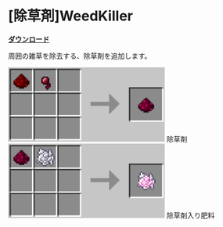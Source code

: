 # [除草剤]WeedKiller

[**ダウンロード**](https://github.com/eyeq/mod-1.11.2-WeedKiller/releases/download/1.0/1.11.2-WeedKiller-1.0.jar)

周囲の雑草を除去する、除草剤を追加します。

<img src="https://github.com/eyeq/mod-1.11.2-WeedKiller/blob/master/screenshots/%E9%99%A4%E8%8D%89%E5%89%A4(Weedkiller).png" width="320px">  
除草剤


<img src="https://github.com/eyeq/mod-1.11.2-WeedKiller/blob/master/screenshots/%E9%99%A4%E8%8D%89%E5%89%A4%E5%85%A5%E3%82%8A%E8%82%A5%E6%96%99(Fertilizer%20with%20Weedkiller).png" width="320px">  
除草剤入り肥料
